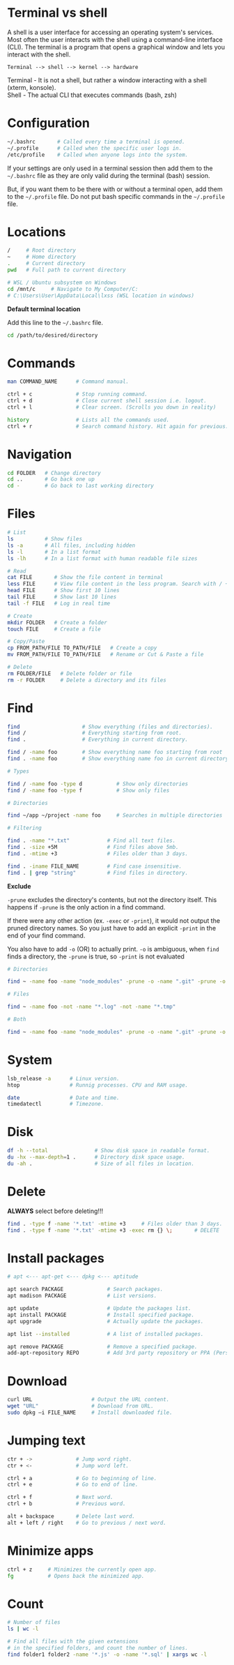 # Terminal vs shell

A shell is a user interface for accessing an operating system's services. Most often the user interacts with the shell using a command-line interface (CLI). The terminal is a program that opens a graphical window and lets you interact with the shell.

```
Terminal --> shell --> kernel --> hardware
```

Terminal - It is not a shell, but rather a window interacting with a shell (xterm, konsole).  
Shell - The actual CLI that executes commands (bash, zsh)

# Configuration

```bash
~/.bashrc       # Called every time a terminal is opened.
~/.profile      # Called when the specific user logs in.
/etc/profile    # Called when anyone logs into the system.
```

If your settings are only used in a terminal session then add them to the `~/.bashrc` file as they are only valid during the terminal (bash) session.

But, if you want them to be there with or without a terminal open, add them to the `~/.profile` file. Do not put bash specific commands in the `~/.profile` file.

# Locations

```bash
/     # Root directory
~     # Home directory
.     # Current directory
pwd   # Full path to current directory

# WSL / Ubuntu subsystem on Windows
cd /mnt/c     # Navigate to My Computer/C:
# C:\Users\User\AppData\Local\lxss (WSL location in windows)
```

**Default terminal location**

Add this line to the `~/.bashrc` file.

```bash
cd /path/to/desired/directory
```

# Commands

```bash
man COMMAND_NAME      # Command manual.

ctrl + c              # Stop running command.
ctrl + d              # Close current shell session i.e. logout.
ctrl + l              # Clear screen. (Scrolls you down in reality)

history               # Lists all the commands used.
ctrl + r              # Search command history. Hit again for previous.
```

# Navigation

```bash
cd FOLDER   # Change directory
cd ..       # Go back one up
cd -        # Go back to last working directory
```

# Files

```bash
# List
ls          # Show files
ls -a       # All files, including hidden
ls -l       # In a list format
ls -lh      # In a list format with human readable file sizes

# Read
cat FILE       # Show the file content in terminal
less FILE      # View file content in the less program. Search with / + "text"
head FILE      # Show first 10 lines
tail FILE      # Show last 10 lines
tail -f FILE   # Log in real time

# Create
mkdir FOLDER   # Create a folder
touch FILE     # Create a file

# Copy/Paste
cp FROM_PATH/FILE TO_PATH/FILE   # Create a copy
mv FROM_PATH/FILE TO_PATH/FILE   # Rename or Cut & Paste a file

# Delete
rm FOLDER/FILE   # Delete folder or file
rm -r FOLDER     # Delete a directory and its files
```

# Find

```bash
find                    # Show everything (files and directories).
find /                  # Everything starting from root.
find .                  # Everything in current directory.

find / -name foo        # Show everything name foo starting from root
find . -name foo        # Show everything name foo in current directory.

# Types

find / -name foo -type d           # Show only directories
find / -name foo -type f           # Show only files

# Directories

find ~/app ~/project -name foo     # Searches in multiple directories

# Filtering

find . -name "*.txt"            # Find all text files.
find . -size +5M                # Find files above 5mb.
find . -mtime +3                # Files older than 3 days.

find . -iname FILE_NAME         # Find case insensitive.
find . | grep "string"          # Find files in directory.
```

**Exclude**

`-prune` excludes the directory's contents, but not the directory itself. This happens if `-prune` is the only action in a find command.

If there were any other action (ex. `-exec` or `-print`), it would not output the pruned directory names. So you just have to add an explicit `-print` in the end of your find command.

You also have to add `-o` (OR) to actually print. `-o` is ambiguous, when `find` finds a directory, the `-prune` is true, so `-print` is not evaluated

```bash
# Directories

find ~ -name foo -name "node_modules" -prune -o -name ".git" -prune -o -print

# Files

find ~ -name foo -not -name "*.log" -not -name "*.tmp"

# Both

find ~ -name foo -name "node_modules" -prune -o -name ".git" -prune -o -not -name "*.mp3" -not -name "*.png" -not -name "*.jpg" -not -name "*.svg" -print

```

# System

```bash
lsb_release -a      # Linux version.
htop                # Runnig processes. CPU and RAM usage.

date                # Date and time.
timedatectl         # Timezone.
```

# Disk

```bash
df -h --total               # Show disk space in readable format.
du -hx --max-depth=1 .      # Directory disk space usage.
du -ah .                    # Size of all files in location.
```

# Delete

**ALWAYS** select before deleting!!!

```bash
find . -type f -name '*.txt' -mtime +3     # Files older than 3 days.
find . -type f -name '*.txt' -mtime +3 -exec rm {} \;       # DELETE
```

# Install packages

```bash
# apt <--- apt-get <--- dpkg <--- aptitude

apt search PACKAGE              # Search packages.
apt madison PACKAGE             # List versions.

apt update                      # Update the packages list.
apt install PACKAGE             # Install specified package.
apt upgrade                     # Actually update the packages.

apt list --installed            # A list of installed packages.

apt remove PACKAGE              # Remove a specified package.
add-apt-repository REPO         # Add 3rd party repository or PPA (Personal Package Archive).
```

# Download

```bash
curl URL                   # Output the URL content.
wget "URL"                 # Download from URL.
sudo dpkg –i FILE_NAME     # Install downloaded file.
```

# Jumping text

```bash
ctr + ->              # Jump word right.
ctr + <-              # Jump word left.

ctrl + a              # Go to beginning of line.
ctrl + e              # Go to end of line.

ctrl + f              # Next word.
ctrl + b              # Previous word.

alt + backspace       # Delete last word.
alt + left / right    # Go to previous / next word.
```

# Minimize apps

```bash
ctrl + z     # Minimizes the currently open app.
fg           # Opens back the minimized app.
```

# Count

```bash
# Number of files
ls | wc -l

# Find all files with the given extensions
# in the specified folders, and count the number of lines.
find folder1 folder2 -name '*.js' -o -name '*.sql' | xargs wc -l
```
